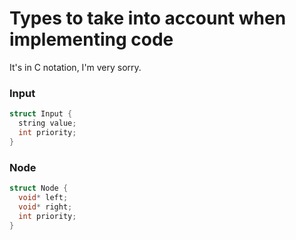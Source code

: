 # Types to take into account when implementing code

It's in C notation, I'm very sorry.

### Input
```C
struct Input {
  string value;
  int priority;
}
```

### Node
```C
struct Node {
  void* left;
  void* right;
  int priority;
}
```
